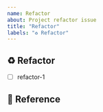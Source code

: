 ```yaml
---
name: Refactor
about: Project refactor issue
title: "Refactor"
labels: "♻️ Refactor"
---
```


## ♻️ Refactor

<!-- Describe the task to refactor. -->

- [ ] refactor-1

## 📖 Reference

<!-- Add references, links, or screenshots -->
